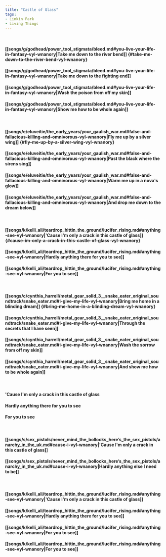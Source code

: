 ```yaml
---
title: "Castle of Glass"
tags:
- Linkin Park
- Living Things
---
```

&nbsp;
#### [[songs/g/godhead/power_tool_stigmata/bleed.md#you-live-your-life-in-fantasy-vyl-wnanory|Take me down to the river bend]] {#take-me-down-to-the-river-bend-vyl-wnanory}
#### [[songs/g/godhead/power_tool_stigmata/bleed.md#you-live-your-life-in-fantasy-vyl-wnanory|Take me down to the fighting end]]
#### [[songs/g/godhead/power_tool_stigmata/bleed.md#you-live-your-life-in-fantasy-vyl-wnanory|Wash the poison from off my skin]]
#### [[songs/g/godhead/power_tool_stigmata/bleed.md#you-live-your-life-in-fantasy-vyl-wnanory|Show me how to be whole again]]
&nbsp;
#### [[songs/e/eluveitie/the_early_years/your_gaulish_war.md#false-and-fallacious-killing-and-omnivorous-vyl-wnanory|Fly me up by a silver wing]] {#fly-me-up-by-a-silver-wing-vyl-wnanory}
#### [[songs/e/eluveitie/the_early_years/your_gaulish_war.md#false-and-fallacious-killing-and-omnivorous-vyl-wnanory|Past the black where the sirens sing]]
#### [[songs/e/eluveitie/the_early_years/your_gaulish_war.md#false-and-fallacious-killing-and-omnivorous-vyl-wnanory|Warm me up in a nova's glow]]
#### [[songs/e/eluveitie/the_early_years/your_gaulish_war.md#false-and-fallacious-killing-and-omnivorous-vyl-wnanory|And drop me down to the dream below]]
&nbsp;
#### [[songs/k/kelli_ali/teardrop_hittin_the_ground/lucifer_rising.md#anything-see-vyl-wnanory|'Cause I'm only a crack in this castle of glass]] {#cause-im-only-a-crack-in-this-castle-of-glass-vyl-wnanory}
#### [[songs/k/kelli_ali/teardrop_hittin_the_ground/lucifer_rising.md#anything-see-vyl-wnanory|Hardly anything there for you to see]]
#### [[songs/k/kelli_ali/teardrop_hittin_the_ground/lucifer_rising.md#anything-see-vyl-wnanory|For you to see]]
&nbsp;
#### [[songs/c/cynthia_harrell/metal_gear_solid_3__snake_eater_original_soundtrack/snake_eater.md#i-give-my-life-vyl-wnanory|Bring me home in a blinding dream]] {#bring-me-home-in-a-blinding-dream-vyl-wnanory}
#### [[songs/c/cynthia_harrell/metal_gear_solid_3__snake_eater_original_soundtrack/snake_eater.md#i-give-my-life-vyl-wnanory|Through the secrets that I have seen]]
#### [[songs/c/cynthia_harrell/metal_gear_solid_3__snake_eater_original_soundtrack/snake_eater.md#i-give-my-life-vyl-wnanory|Wash the sorrow from off my skin]]
#### [[songs/c/cynthia_harrell/metal_gear_solid_3__snake_eater_original_soundtrack/snake_eater.md#i-give-my-life-vyl-wnanory|And show me how to be whole again]]
&nbsp;
#### 'Cause I'm only a crack in this castle of glass
#### Hardly anything there for you to see
#### For you to see
&nbsp;
#### [[songs/s/sex_pistols/never_mind_the_bollocks_here’s_the_sex_pistols/anarchy_in_the_uk.md#cause-i-vyl-wnanory|'Cause I'm only a crack in this castle of glass]]
#### [[songs/s/sex_pistols/never_mind_the_bollocks_here’s_the_sex_pistols/anarchy_in_the_uk.md#cause-i-vyl-wnanory|Hardly anything else I need to be]]
&nbsp;
#### [[songs/k/kelli_ali/teardrop_hittin_the_ground/lucifer_rising.md#anything-see-vyl-wnanory|'Cause I'm only a crack in this castle of glass]]
#### [[songs/k/kelli_ali/teardrop_hittin_the_ground/lucifer_rising.md#anything-see-vyl-wnanory|Hardly anything there for you to see]]
#### [[songs/k/kelli_ali/teardrop_hittin_the_ground/lucifer_rising.md#anything-see-vyl-wnanory|For you to see]]
#### [[songs/k/kelli_ali/teardrop_hittin_the_ground/lucifer_rising.md#anything-see-vyl-wnanory|For you to see]]
